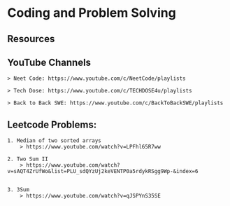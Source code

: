 # Coding and Problem Solving

## Resources


## YouTube Channels

    > Neet Code: https://www.youtube.com/c/NeetCode/playlists

    > Tech Dose: https://www.youtube.com/c/TECHDOSE4u/playlists

    > Back to Back SWE: https://www.youtube.com/c/BackToBackSWE/playlists

## Leetcode Problems:

    1. Median of two sorted arrays
        > https://www.youtube.com/watch?v=LPFhl65R7ww

    2. Two Sum II 
        > https://www.youtube.com/watch?v=sAQT4ZrUfWo&list=PLU_sdQYzUj2keVENTP0a5rdykRSgg9Wp-&index=6


    3. 3Sum
        > https://www.youtube.com/watch?v=qJSPYnS35SE